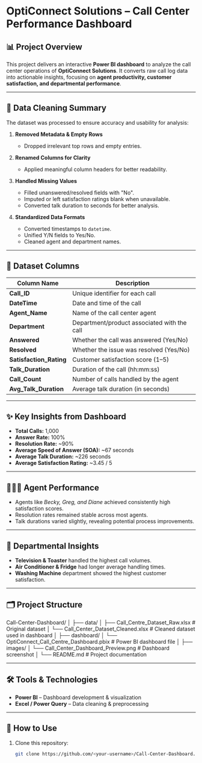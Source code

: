 # OptiConnect Solutions – Call Center Performance Dashboard

## 📊 Project Overview
This project delivers an interactive **Power BI dashboard** to analyze the call center operations of **OptiConnect Solutions**. It converts raw call log data into actionable insights, focusing on **agent productivity, customer satisfaction, and departmental performance**.

---

## 🧹 Data Cleaning Summary
The dataset was processed to ensure accuracy and usability for analysis:

1. **Removed Metadata & Empty Rows**
   - Dropped irrelevant top rows and empty entries.

2. **Renamed Columns for Clarity**
   - Applied meaningful column headers for better readability.

3. **Handled Missing Values**
   - Filled unanswered/resolved fields with "No".
   - Imputed or left satisfaction ratings blank when unavailable.
   - Converted talk duration to seconds for better analysis.

4. **Standardized Data Formats**
   - Converted timestamps to `datetime`.
   - Unified Y/N fields to Yes/No.
   - Cleaned agent and department names.

---

## 📑 Dataset Columns
| Column Name         | Description                                      |
|----------------------|--------------------------------------------------|
| **Call_ID**          | Unique identifier for each call                  |
| **DateTime**         | Date and time of the call                        |
| **Agent_Name**       | Name of the call center agent                    |
| **Department**       | Department/product associated with the call      |
| **Answered**         | Whether the call was answered (Yes/No)           |
| **Resolved**         | Whether the issue was resolved (Yes/No)          |
| **Satisfaction_Rating** | Customer satisfaction score (1–5)             |
| **Talk_Duration**    | Duration of the call (hh:mm:ss)                  |
| **Call_Count**       | Number of calls handled by the agent             |
| **Avg_Talk_Duration**| Average talk duration (in seconds)               |

---

## ✨ Key Insights from Dashboard
- **Total Calls:** 1,000  
- **Answer Rate:** 100%  
- **Resolution Rate:** ~90%  
- **Average Speed of Answer (SOA):** ~67 seconds  
- **Average Talk Duration:** ~226 seconds  
- **Average Satisfaction Rating:** ~3.45 / 5  

---

## 🧑‍🤝‍🧑 Agent Performance
- Agents like *Becky, Greg, and Diane* achieved consistently high satisfaction scores.
- Resolution rates remained stable across most agents.
- Talk durations varied slightly, revealing potential process improvements.

---

## 🏢 Departmental Insights
- **Television & Toaster** handled the highest call volumes.
- **Air Conditioner & Fridge** had longer average handling times.
- **Washing Machine** department showed the highest customer satisfaction.

---

## 🗂 Project Structure

Call-Center-Dashboard/
│
├── data/
│ ├── Call_Centre_Dataset_Raw.xlsx # Original dataset
│ └── Call_Center_Dataset_Cleaned.xlsx # Cleaned dataset used in dashboard
│
├── dashboard/
│ └── OptiConnect_Call_Centre_Dashboard.pbix # Power BI dashboard file
│
├── images/
│ └── Call_Center_Dashboard_Preview.png # Dashboard screenshot
│
└── README.md # Project documentation

---

## 🛠 Tools & Technologies
- **Power BI** – Dashboard development & visualization  
- **Excel / Power Query** – Data cleaning & preprocessing  

---

## 🚀 How to Use
1. Clone this repository:
   ```bash
   git clone https://github.com/<your-username>/Call-Center-Dashboard.git
